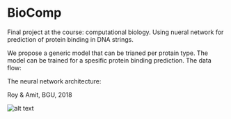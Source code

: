 # BioComp

Final project at the course: computational biology.
Using nueral network for prediction of protein binding in DNA strings.

We propose a generic model that can be trianed per protain type. The model can be trained for a spesific protein binding prediction.
The data flow:

The neural network architecture:

Roy & Amit, BGU, 2018

![alt text](https://www.qmul.ac.uk/computational-biology/media/lsi-centre-for-computational-biology/bioinfo_image.jpg)
